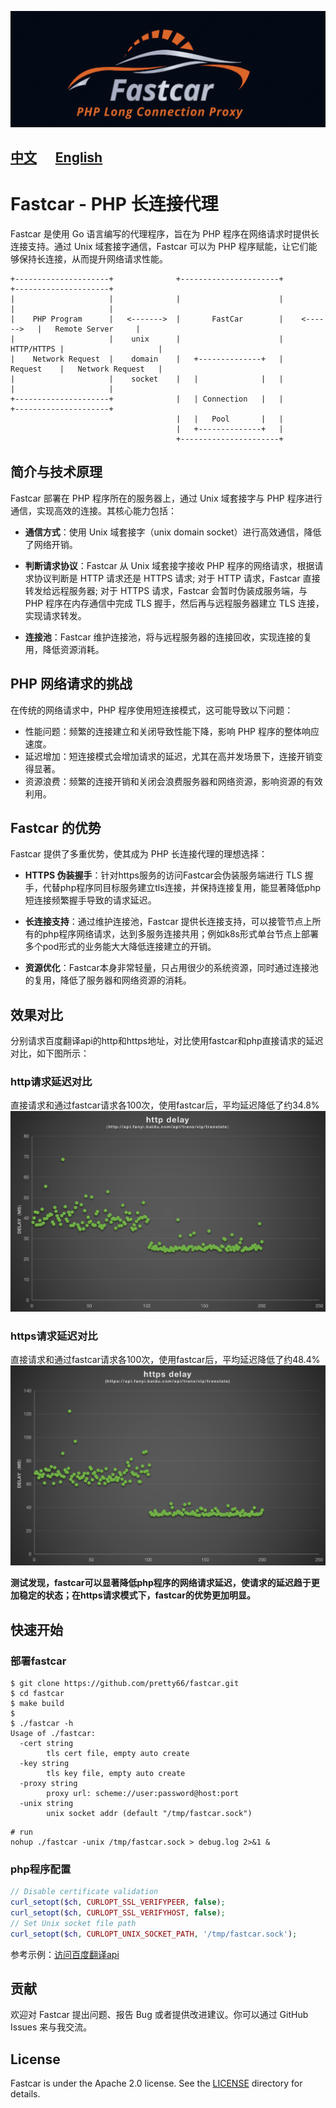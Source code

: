 ![logo](./docs/fastcar-logo.png)

[中文](./README_ZH.md) &nbsp;&nbsp;&nbsp;&nbsp; [English](./README.md)
---

# Fastcar - PHP 长连接代理

Fastcar 是使用 Go 语言编写的代理程序，旨在为 PHP 程序在网络请求时提供长连接支持。通过 Unix 域套接字通信，Fastcar 可以为 PHP 程序赋能，让它们能够保持长连接，从而提升网络请求性能。
```text
+---------------------+              +----------------------+               +---------------------+
|                     |              |                      |               |                     |
|    PHP Program      |   <------->  |       FastCar        |    <------>   |   Remote Server     |
|                     |    unix      |                      |    HTTP/HTTPS |                     |
|    Network Request  |    domain    |   +--------------+   |    Request    |   Network Request   |
|                     |    socket    |   |              |   |               |                     |
+---------------------+              |   | Connection   |   |               +---------------------+
                                     |   |   Pool       |   |
                                     |   +--------------+   |
                                     +----------------------+
```
## 简介与技术原理

Fastcar 部署在 PHP 程序所在的服务器上，通过 Unix 域套接字与 PHP 程序进行通信，实现高效的连接。其核心能力包括：

- **通信方式**：使用 Unix 域套接字（unix domain socket）进行高效通信，降低了网络开销。

- **判断请求协议**：Fastcar 从 Unix 域套接字接收 PHP 程序的网络请求，根据请求协议判断是 HTTP 请求还是 HTTPS 请求;
对于 HTTP 请求，Fastcar 直接转发给远程服务器; 对于 HTTPS 请求，Fastcar 会暂时伪装成服务端，与 PHP 程序在内存通信中完成 TLS 握手，然后再与远程服务器建立 TLS 连接，实现请求转发。

- **连接池**：Fastcar 维护连接池，将与远程服务器的连接回收，实现连接的复用，降低资源消耗。

## PHP 网络请求的挑战
在传统的网络请求中，PHP 程序使用短连接模式，这可能导致以下问题：
- 性能问题：频繁的连接建立和关闭导致性能下降，影响 PHP 程序的整体响应速度。
- 延迟增加：短连接模式会增加请求的延迟，尤其在高并发场景下，连接开销变得显著。
- 资源浪费：频繁的连接开销和关闭会浪费服务器和网络资源，影响资源的有效利用。

## Fastcar 的优势

Fastcar 提供了多重优势，使其成为 PHP 长连接代理的理想选择：

- **HTTPS 伪装握手**：针对https服务的访问Fastcar会伪装服务端进行 TLS 握手，代替php程序同目标服务建立tls连接，并保持连接复用，能显著降低php短连接频繁握手导致的请求延迟。

- **长连接支持**：通过维护连接池，Fastcar 提供长连接支持，可以接管节点上所有的php程序网络请求，达到多服务连接共用；例如k8s形式单台节点上部署多个pod形式的业务能大大降低连接建立的开销。

- **资源优化**：Fastcar本身非常轻量，只占用很少的系统资源，同时通过连接池的复用，降低了服务器和网络资源的消耗。

## 效果对比
分别请求百度翻译api的http和https地址，对比使用fastcar和php直接请求的延迟对比，如下图所示：

### http请求延迟对比
直接请求和通过fastcar请求各100次，使用fastcar后，平均延迟降低了约34.8%
![http延迟](./docs/http_delay.png)

### https请求延迟对比
直接请求和通过fastcar请求各100次，使用fastcar后，平均延迟降低了约48.4%
![https延迟](./docs/https_delay.png)

**测试发现，fastcar可以显著降低php程序的网络请求延迟，使请求的延迟趋于更加稳定的状态；在https请求模式下，fastcar的优势更加明显。**

## 快速开始
### 部署fastcar
```shell
$ git clone https://github.com/pretty66/fastcar.git
$ cd fastcar
$ make build
$
$ ./fastcar -h
Usage of ./fastcar:
  -cert string
        tls cert file, empty auto create
  -key string
        tls key file, empty auto create
  -proxy string
        proxy url: scheme://user:password@host:port
  -unix string
        unix socket addr (default "/tmp/fastcar.sock")
```
```shell
# run
nohup ./fastcar -unix /tmp/fastcar.sock > debug.log 2>&1 &
```

### php程序配置
```php
// Disable certificate validation
curl_setopt($ch, CURLOPT_SSL_VERIFYPEER, false);
curl_setopt($ch, CURLOPT_SSL_VERIFYHOST, false);
// Set Unix socket file path
curl_setopt($ch, CURLOPT_UNIX_SOCKET_PATH, '/tmp/fastcar.sock');
```
参考示例：[访问百度翻译api](./example/curl.php)

## 贡献

欢迎对 Fastcar 提出问题、报告 Bug 或者提供改进建议。你可以通过 GitHub Issues 来与我交流。

## License
Fastcar is under the Apache 2.0 license. See the [LICENSE](./LICENSE) directory for details.
